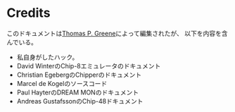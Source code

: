 # Credits

このドキュメントは[Thomas P. Greene](cowgod@rockpile.com)によって編集されたが、 以下を内容を含んでいる。

* 私自身がしたハック。
* David WinterのChip-8エミュレータのドキュメント
* Christian EgebergのChipperのドキュメント
* Marcel de Kogelのソースコード
* Paul HayterのDREAM MONのドキュメント
* Andreas GustafssonのChip-48ドキュメント
